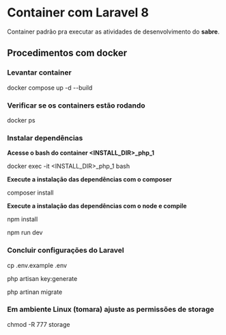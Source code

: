 # Container com Laravel 8
 
Container padrão pra executar as atividades de desenvolvimento do **sabre**.

## Procedimentos com docker 

### Levantar container

docker compose up -d --build

### Verificar se os containers estão rodando

docker ps

### Instalar dependências

**Acesse o bash do container <INSTALL_DIR>_php_1**

docker exec -it <INSTALL_DIR>_php_1 bash

**Execute a instalação das dependências com o composer**

composer install

**Execute a instalação das dependências com o node e compile**

npm install

npm run dev

### Concluir configurações do Laravel

cp .env.example .env

php artisan key:generate

php artinan migrate

### Em ambiente Linux (tomara) ajuste as permissões de storage

chmod -R 777 storage